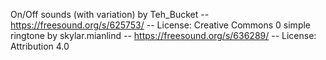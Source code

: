 On/Off sounds (with variation) by Teh_Bucket -- https://freesound.org/s/625753/ -- License: Creative Commons 0
simple ringtone by skylar.mianlind -- https://freesound.org/s/636289/ -- License: Attribution 4.0

